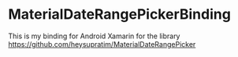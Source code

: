# MaterialDateRangePickerBinding
This is my binding for Android Xamarin for the library https://github.com/heysupratim/MaterialDateRangePicker
